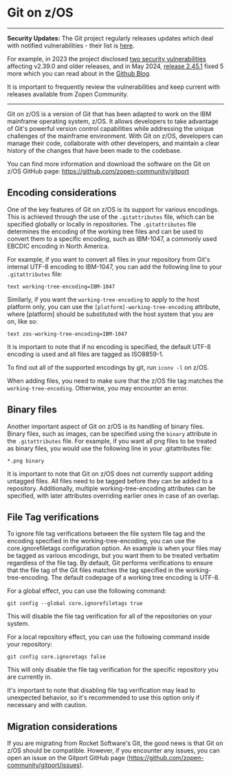 # Git on z/OS

---

**Security Updates:** The Git project regularly releases updates which deal with notified vulnerabilities - their list is [here](https://github.com/git/git/security/advisories/).

For example, in 2023 the project disclosed [two security vulnerabilities](https://github.blog/2023-01-17-git-security-vulnerabilities-announced-2/) affecting v2.39.0 and older releases, and
in May 2024, [release 2.45.1](https://github.com/zopen-community/gitport/releases/tag/STABLE_gitport_2266) fixed 5 more which you can read about in the [Github Blog](https://github.blog/2024-05-14-securing-git-addressing-5-new-vulnerabilities/).

It is important to frequently review the vulnerabilities and keep current with releases available from Zopen Community.

---

Git on z/OS is a version of Git that has been adapted to work on the IBM mainframe operating system, z/OS. It allows developers to take advantage of Git's powerful version control capabilities while addressing the unique challenges of the mainframe environment. With Git on z/OS, developers can manage their code, collaborate with other developers, and maintain a clear history of the changes that have been made to the codebase.

You can find more information and download the software on the Git on z/OS GitHub page: https://github.com/zopen-community/gitport

## Encoding considerations

One of the key features of Git on z/OS is its support for various encodings. This is achieved through the use of the `.gitattributes` file, which can be specified globally or locally in repositories. The `.gitattributes` file determines the encoding of the working tree files and can be used to convert them to a specific encoding, such as IBM-1047, a commonly used EBCDIC encoding in North America.

For example, if you want to convert all files in your repository from Git's internal UTF-8 encoding to IBM-1047, you can add the following line to your `.gitattributes` file:

```
text working-tree-encoding=IBM-1047
```

Similarly, if you want the `working-tree-encoding` to apply to the host platform only, you can use the `[platform]-working-tree-encoding` attribute, where [platform] should be substituted with the host system that you are on, like so:

```
text zos-working-tree-encoding=IBM-1047
```

It is important to note that if no encoding is specified, the default UTF-8 encoding is used and all files are tagged as ISO8859-1.

To find out all of the supported encodings by git, run `iconv -l` on z/OS.

When adding files, you need to make sure that the z/OS file tag matches the `working-tree-encoding`. Otherwise, you may encounter an error.

## Binary files

Another important aspect of Git on z/OS is its handling of binary files. Binary files, such as images, can be specified using the `binary` attribute in the `.gitattributes` file. For example, if you want all png files to be treated as binary files, you would use the following line in your .gitattributes file:

```
*.png binary
```

It is important to note that Git on z/OS does not currently support adding untagged files. All files need to be tagged before they can be added to a repository. Additionally, multiple working-tree-encoding attributes can be specified, with later attributes overriding earlier ones in case of an overlap.

## File Tag verifications
To ignore file tag verifications between the file system file tag and the encoding specified in the working-tree-encoding, you can use the core.ignorefiletags configuration option. An example is when your files may be tagged as various encodings, but you want them to be treated verbatim regardless of the file tag. By default, Git performs verifications to ensure that the file tag of the Git files matches the tag specified in the working-tree-encoding. The default codepage of a working tree encoding is UTF-8.

For a global effect, you can use the following command:

```
git config --global core.ignorefiletags true
```
This will disable the file tag verification for all of the repositories on your system.

For a local repository effect, you can use the following command inside your repository:

```
git config core.ignoretags false
```
This will only disable the file tag verification for the specific repository you are currently in.

It's important to note that disabling file tag verification may lead to unexpected behavior, so it's recommended to use this option only if necessary and with caution.

## Migration considerations
If you are migrating from Rocket Software's Git, the good news is that Git on z/OS should be compatible. However, if you encounter any issues, you can open an issue on the Gitport GitHub page (https://github.com/zopen-community/gitport/issues).
